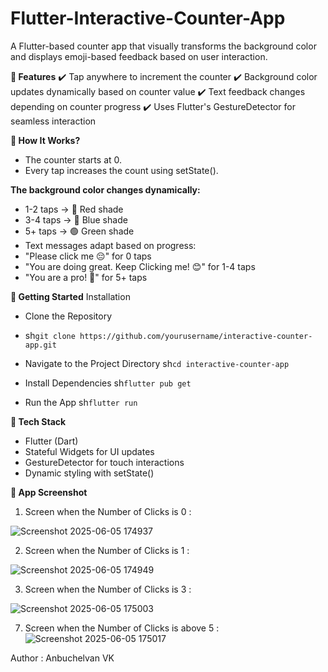 # Flutter-Interactive-Counter-App

A Flutter-based counter app that visually transforms the background color and displays emoji-based feedback based on user interaction.

**📌 Features**
✔️ Tap anywhere to increment the counter
✔️ Background color updates dynamically based on counter value
✔️ Text feedback changes depending on counter progress
✔️ Uses Flutter's GestureDetector for seamless interaction

**🎨 How It Works?**
- The counter starts at 0.
- Every tap increases the count using setState().
  
**The background color changes dynamically:**
- 1-2 taps → 🔴 Red shade
- 3-4 taps → 🔵 Blue shade
- 5+ taps → 🟢 Green shade
- Text messages adapt based on progress:
- "Please click me 😔" for 0 taps
- "You are doing great. Keep Clicking me! 😊" for 1-4 taps
- "You are a pro! 🥳" for 5+ taps
  
**🚀 Getting Started**
Installation
- Clone the Repository
- sh``git clone https://github.com/yourusername/interactive-counter-app.git``
  
- Navigate to the Project Directory
sh``cd interactive-counter-app``

- Install Dependencies
sh``flutter pub get``

- Run the App
sh``flutter run``


**🔧 Tech Stack**
- Flutter (Dart)
- Stateful Widgets for UI updates
- GestureDetector for touch interactions
- Dynamic styling with setState()
  
**📸 App Screenshot**
1. Screen when the Number of Clicks is 0 :
   
![Screenshot 2025-06-05 174937](https://github.com/user-attachments/assets/7e41b75a-c6a2-4ea4-9760-12d85ffb2dd6)


2. Screen when the Number of Clicks is 1 :
   
![Screenshot 2025-06-05 174949](https://github.com/user-attachments/assets/701b3741-ac47-47a6-b629-b6f7878032b8)


3. Screen when the Number of Clicks is 3 :
   
![Screenshot 2025-06-05 175003](https://github.com/user-attachments/assets/4bda34ae-4ffa-454d-93ed-928cb30951f3)


7. Screen when the Number of Clicks is above 5 :
![Screenshot 2025-06-05 175017](https://github.com/user-attachments/assets/fd19fef0-2fc3-4500-8de0-5c5d327aff51)


Author : Anbuchelvan VK
